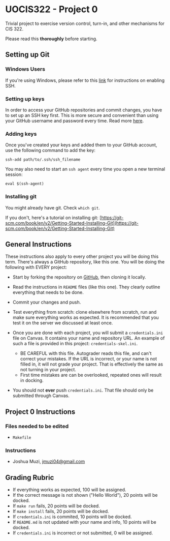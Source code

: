 # UOCIS322 - Project 0

Trivial project to exercise version control, turn-in, and other mechanisms
for CIS 322.

Please read this **thoroughly** before starting.

## Setting up Git

### Windows Users

If you're using Windows, please refer to this [link](https://www.howtogeek.com/336775/how-to-enable-and-use-windows-10s-built-in-ssh-commands/) for instructions on enabling SSH.

### Setting up keys

In order to access your GitHub repositories and commit changes,
you have to set up an SSH key first. This is more secure and convenient than using your GitHub username and password every time. Read more 
[here](https://docs.github.com/en/github/authenticating-to-github/generating-a-new-ssh-key-and-adding-it-to-the-ssh-agent).

### Adding keys

Once you've created your keys and added them to your GitHub account, use the following command to add the key:
```
ssh-add path/to/.ssh/ssh_filename
```
You may also need to start an `ssh agent` every time you open a new terminal session:
```
eval $(ssh-agent)
```

### Installing git
You might already have git. Check `which git`.

If you don't, here's a tutorial on installing git: [https://git-scm.com/book/en/v2/Getting-Started-Installing-Git](https://git-scm.com/book/en/v2/Getting-Started-Installing-Git)

## General Instructions
These instructions also apply to every other project you will be doing this term. There's always a GitHub repository, like this one. You will be doing the following with EVERY project:

- Start by forking the repository on
[GitHub](https://github.com/UO-CIS322/project-0),
then cloning it locally.

- Read the instructions in `README` files (like this one). They clearly outline everything that needs to be done.

- Commit your changes and push.

- Test everything from scratch: clone elsewhere from scratch, run and make sure everything works as expected. It is recommended that you test it on the server we discussed at least once.

- Once you are done with each project, you will submit a `credentials.ini` file on Canvas. It contains your name and repository URL. An example of such a file is provided in this project: `credentials-skel.ini`.
	- BE CAREFUL with this file. Autograder reads this file, and can't correct your mistakes. If the URL is incorrect, or your name is not filled in, it will not grade your project. That is effectively the same as not turning in your project.
	- First time mistakes are can be overlooked, repeated ones will result in docking.

- You should not **ever** push `credentials.ini`. That file should only be submitted through Canvas.

## Project 0 Instructions

### Files needed to be edited
- `Makefile`

### Instructions


- Joshua Muzi, jmuzi04@gmail.com


## Grading Rubric

* If everything works as expected, 100 will be assigned.
* If the correct message is not shown ("Hello World"), 20 points will be docked.
* If `make run` fails, 20 points will be docked.
* If `make install` fails, 20 points will be docked.
* If `credentials.ini` is commited, 10 points will be docked.
* If `README.md` is not updated with your name and info, 10 points will be docked.
* If `credentials.ini` is incorrect or not submitted, 0 will be assigned.
